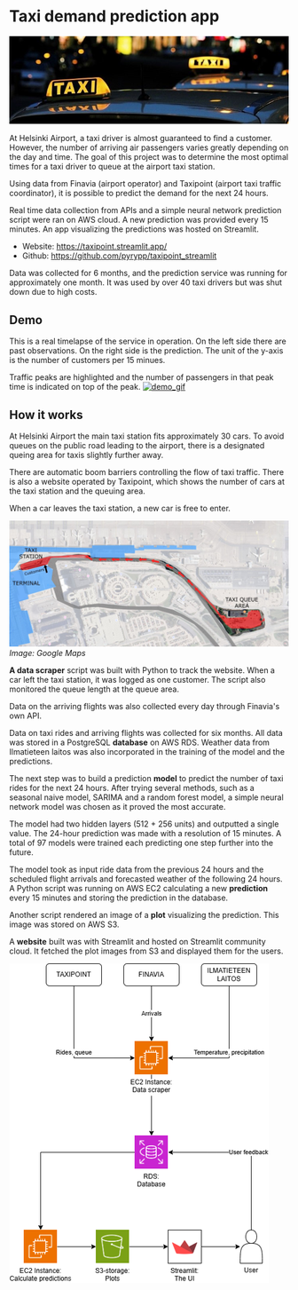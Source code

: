# Taxi demand prediction app
![banner_image](banner.jpg)

At Helsinki Airport, a taxi driver is almost guaranteed to find a customer. However, the number of arriving air passengers varies greatly depending on the day and time. The goal of this project was to determine the most optimal times for a taxi driver to queue at the airport taxi station.

Using data from Finavia (airport operator) and Taxipoint (airport taxi traffic coordinator), it is possible to predict the demand for the next 24 hours.

Real time data collection from APIs and a simple neural network prediction script were ran on AWS cloud. A new prediction was provided every 15 minutes. An app visualizing the predictions was hosted on Streamlit. 

- Website: https://taxipoint.streamlit.app/
- Github: https://github.com/pyrypp/taxipoint_streamlit

Data was collected for 6 months, and the prediction service was running for approximately one month. It was used by over 40 taxi drivers but was shut down due to high costs.

## Demo
This is a real timelapse of the service in operation. On the left side there are past observations. On the right side is the prediction. The unit of the y-axis is the number of customers per 15 minues.

Traffic peaks are highlighted and the number of passengers in that peak time is indicated on top of the peak.
[![demo_gif](/images/demo.gif)](https://taxipoint.streamlit.app/)

## How it works
At Helsinki Airport the main taxi station fits approximately 30 cars. To avoid queues on the public road leading to the airport, there is a designated queing area for taxis slightly further away. 

There are automatic boom barriers controlling the flow of taxi traffic. There is also a website operated by Taxipoint, which shows the number of cars at the taxi station and the queuing area.

When a car leaves the taxi station, a new car is free to enter.

![map_image](/images/airport_map_3_lq.jpg)
_Image: Google Maps_

**A data scraper** script was built with Python to track the website. When a car left the taxi station, it was logged as one customer. The script also monitored the queue length at the queue area.

Data on the arriving flights was also collected every day through Finavia's own API.

Data on taxi rides and arriving flights was collected for six months. All data was stored in a PostgreSQL **database** on AWS RDS. Weather data from Ilmatieteen laitos was also incorporated in the training of the model and the predictions.

The next step was to build a prediction **model** to predict the number of taxi rides for the next 24 hours. After trying several methods, such as a seasonal naive model, SARIMA and a random forest model, a simple neural network model was chosen as it proved the most accurate.

The model had two hidden layers (512 + 256 units) and outputted a single value. The 24-hour prediction was made with a resolution of 15 minutes. A total of 97 models were trained each predicting one step further into the future.

The model took as input ride data from the previous 24 hours and the scheduled flight arrivals and forecasted weather of the following 24 hours. A Python script was running on AWS EC2 calculating a new **prediction** every 15 minutes and storing the prediction in the database.

Another script rendered an image of a **plot** visualizing the prediction. This image was stored on AWS S3.

A **website** built was with Streamlit and hosted on Streamlit community cloud. It fetched the plot images from S3 and displayed them for the users.

![diagram_image](/images/diagram.png)
